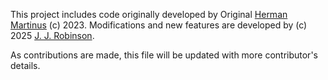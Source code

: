 This project includes code originally developed by Original [Herman Martinus](https://herman.bearblog.dev) (c) 2023.
Modifications and new features are developed by (c) 2025 [J. J. Robinson](https://jordanrobinson.org).

As contributions are made, this file will be updated with more contributor's details.
